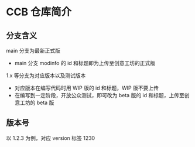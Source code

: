 # CCB 仓库简介

## 分支含义

main 分支为最新正式版

- main 分支 modinfo 的 id 和标题即为上传至创意工坊的正式版

1.x 等分支为对应版本以及测试版本

- 对应版本在编写代码时用 WIP 版的 id 和标题，WIP 版不要上传
- 在编写到一定阶段，开放公众测试，即可改为 beta 版的 id 和标题，上传至创意工坊的 beta 版
  

## 版本号

以 1.2.3 为例，对应 version 标签 1230